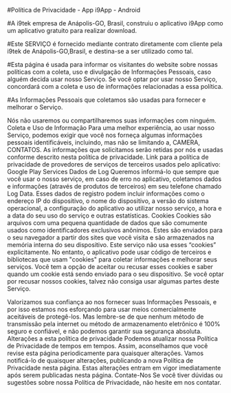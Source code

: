 #Política de Privacidade - App i9App - Android

#A i9tek empresa de Anápolis-GO, Brasil, construiu o aplicativo i9App como um aplicativo gratuito para realizar download.

#Este SERVIÇO é fornecido mediante contrato diretamente com cliente pela i9tek de Anápolis-GO,Brasil, e destina-se a ser utilizado como tal.

#Esta página é usada para informar os visitantes do website sobre nossas políticas com a coleta, uso e divulgação de Informações Pessoais, caso alguém decida usar nosso Serviço. Se você optar por usar nosso Serviço, concordará com a coleta e uso de informações relacionadas a essa política.

#As Informações Pessoais que coletamos são usadas para fornecer e melhorar o Serviço.

Nós não usaremos ou compartilharemos suas informações com ninguém.
Coleta e Uso de Informação
Para uma melhor experiência, ao usar nosso Serviço, podemos exigir que você nos forneça algumas informações pessoais identificáveis, incluindo, mas não se limitando a, CAMERA, CONTATOS. As informações que solicitamos serão retidas por nós e usadas conforme descrito nesta política de privacidade. 
Link para a política de privacidade de provedores de serviços de terceiros usados pelo aplicativo:
Google Play Services
Dados de Log
Queremos informá-lo que sempre que você usar o nosso serviço, em caso de erro no aplicativo, coletamos dados e informações (através de produtos de terceiros) em seu telefone chamado Log Data. Esses dados de registro podem incluir informações como o endereço IP do dispositivo, o nome do dispositivo, a versão do sistema operacional, a configuração do aplicativo ao utilizar nosso serviço, a hora e a data do seu uso do serviço e outras estatísticas.
Cookies
Cookies são arquivos com uma pequena quantidade de dados que são comumente usados como identificadores exclusivos anônimos. Estes são enviados para o seu navegador a partir dos sites que você visita e são armazenados na memória interna do seu dispositivo.
Este serviço não usa esses “cookies” explicitamente.
No entanto, o aplicativo pode usar código de terceiros e bibliotecas que usam "cookies" para coletar informações e melhorar seus serviços. Você tem a opção de aceitar ou recusar esses cookies e saber quando um cookie está sendo enviado para o seu dispositivo. Se você optar por recusar nossos cookies, talvez não consiga usar algumas partes deste Serviço.

Valorizamos sua confiança ao nos fornecer suas Informações Pessoais, e por isso estamos nos esforçando para usar meios comercialmente aceitáveis de protegê-los. Mas lembre-se de que nenhum método de transmissão pela internet ou método de armazenamento eletrônico é 100% seguro e confiável, e não podemos garantir sua segurança absoluta.
Alterações a esta política de privacidade
Podemos atualizar nossa Política de Privacidade de tempos em tempos. Assim, aconselhamos que você revise esta página periodicamente para quaisquer alterações. Vamos notificá-lo de quaisquer alterações, publicando a nova Política de Privacidade nesta página. Estas alterações entram em vigor imediatamente após serem publicadas nesta página.
Contate-Nos
Se você tiver dúvidas ou sugestões sobre nossa Política de Privacidade, não hesite em nos contatar.
